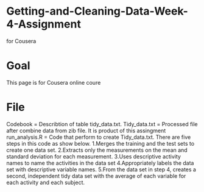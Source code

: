 # Getting-and-Cleaning-Data-Week-4-Assignment
for Cousera
# Goal
This page is for Cousera online coure
# File
Codebook = Describtion of table tidy_data.txt. 
Tidy_data.txt = Processed file after combine data from zib file. It is product of this assingment
run_analysis.R = Code that perform to create Tidy_data.txt. There are five steps in this code as show below.
      1.Merges the training and the test sets to create one data set.
      2.Extracts only the measurements on the mean and standard deviation for each measurement.
      3.Uses descriptive activity names to name the activities in the data set
      4.Appropriately labels the data set with descriptive variable names.
      5.From the data set in step 4, creates a second, independent tidy data set with the average of each variable for each activity and each subject.
